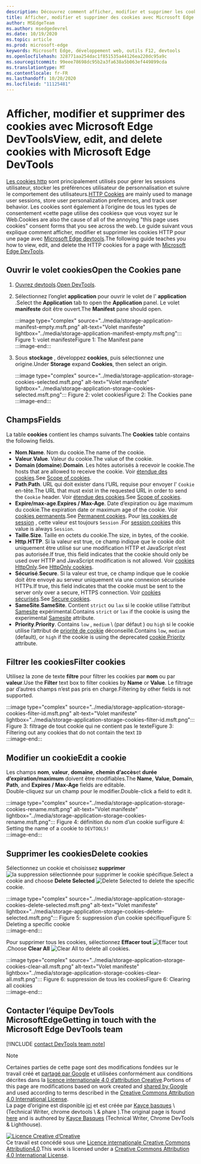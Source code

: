 ```yaml
---
description: Découvrez comment afficher, modifier et supprimer les cookies HTTP pour une page à l’aide de Microsoft Edge DevTools.
title: Afficher, modifier et supprimer des cookies avec Microsoft Edge DevTools
author: MSEdgeTeam
ms.author: msedgedevrel
ms.date: 10/19/2020
ms.topic: article
ms.prod: microsoft-edge
keywords: Microsoft Edge, développement web, outils F12, devtools
ms.openlocfilehash: 328771aa254dac1f851535a44126ea220dc95a9c
ms.sourcegitcommit: 99eee78698dc95b2a3fa638a5b063ef449899cda
ms.translationtype: MT
ms.contentlocale: fr-FR
ms.lasthandoff: 10/20/2020
ms.locfileid: "11125481"
---
```

<!-- Copyright Kayce Basques 

   Licensed under the Apache License, Version 2.0 (the "License");
   you may not use this file except in compliance with the License.
   You may obtain a copy of the License at

       https://www.apache.org/licenses/LICENSE-2.0

   Unless required by applicable law or agreed to in writing, software
   distributed under the License is distributed on an "AS IS" BASIS,
   WITHOUT WARRANTIES OR CONDITIONS OF ANY KIND, either express or implied.
   See the License for the specific language governing permissions and
   limitations under the License.  -->

# <span data-ttu-id="3da79-104">Afficher, modifier et supprimer des cookies avec Microsoft Edge DevTools</span><span class="sxs-lookup"><span data-stu-id="3da79-104">View, edit, and delete cookies with Microsoft Edge DevTools</span></span>  

<span data-ttu-id="3da79-105">[Les cookies http][MDNHTTPCookies] sont principalement utilisés pour gérer les sessions utilisateur, stocker les préférences utilisateur de personnalisation et suivre le comportement des utilisateurs.</span><span class="sxs-lookup"><span data-stu-id="3da79-105">[HTTP Cookies][MDNHTTPCookies] are mainly used to manage user sessions, store user personalization preferences, and track user behavior.</span></span>  <span data-ttu-id="3da79-106">Les cookies sont également à l’origine de tous les types de consentement «cette page utilise des cookies» que vous voyez sur le Web.</span><span class="sxs-lookup"><span data-stu-id="3da79-106">Cookies are also the cause of all of the annoying "this page uses cookies" consent forms that you see across the web.</span></span>  <span data-ttu-id="3da79-107">Le guide suivant vous explique comment afficher, modifier et supprimer les cookies HTTP pour une page avec [Microsoft Edge devtools][MicrosoftEdgeDevTools].</span><span class="sxs-lookup"><span data-stu-id="3da79-107">The following guide teaches you how to view, edit, and delete the HTTP cookies for a page with [Microsoft Edge DevTools][MicrosoftEdgeDevTools].</span></span>  

## <span data-ttu-id="3da79-108">Ouvrir le volet cookies</span><span class="sxs-lookup"><span data-stu-id="3da79-108">Open the Cookies pane</span></span>  

1.  <span data-ttu-id="3da79-109">[Ouvrez devtools][DevToolsOpen].</span><span class="sxs-lookup"><span data-stu-id="3da79-109">[Open DevTools][DevToolsOpen].</span></span>  
1.  <span data-ttu-id="3da79-110">Sélectionnez l’onglet **application** pour ouvrir le volet de l' **application** .</span><span class="sxs-lookup"><span data-stu-id="3da79-110">Select the **Application** tab to open the **Application** panel.</span></span>  <span data-ttu-id="3da79-111">Le volet **manifeste** doit être ouvert.</span><span class="sxs-lookup"><span data-stu-id="3da79-111">The **Manifest** pane should open.</span></span>  
    
    :::image type="complex" source="../media/storage-application-manifest-empty.msft.png" alt-text="Volet manifeste" lightbox="../media/storage-application-manifest-empty.msft.png":::
       <span data-ttu-id="3da79-113">Figure 1: volet manifeste</span><span class="sxs-lookup"><span data-stu-id="3da79-113">Figure 1:  The Manifest pane</span></span>  
    :::image-end:::  

1.  <span data-ttu-id="3da79-114">Sous **stockage** , développez **cookies**, puis sélectionnez une origine.</span><span class="sxs-lookup"><span data-stu-id="3da79-114">Under **Storage** expand **Cookies**, then select an origin.</span></span>  
    
    :::image type="complex" source="../media/storage-application-storage-cookies-selected.msft.png" alt-text="Volet manifeste" lightbox="../media/storage-application-storage-cookies-selected.msft.png":::
       <span data-ttu-id="3da79-116">Figure 2: volet cookies</span><span class="sxs-lookup"><span data-stu-id="3da79-116">Figure 2:  The Cookies pane</span></span>  
    :::image-end:::  

## <span data-ttu-id="3da79-117">Champs</span><span class="sxs-lookup"><span data-stu-id="3da79-117">Fields</span></span>  

<span data-ttu-id="3da79-118">La table **cookies** contient les champs suivants.</span><span class="sxs-lookup"><span data-stu-id="3da79-118">The **Cookies** table contains the following fields.</span></span>  

*   <span data-ttu-id="3da79-119">**Nom**.</span><span class="sxs-lookup"><span data-stu-id="3da79-119">**Name**.</span></span>  <span data-ttu-id="3da79-120">Nom du cookie.</span><span class="sxs-lookup"><span data-stu-id="3da79-120">The name of the cookie.</span></span>  
*   <span data-ttu-id="3da79-121">**Valeur**.</span><span class="sxs-lookup"><span data-stu-id="3da79-121">**Value**.</span></span>  <span data-ttu-id="3da79-122">Valeur du cookie.</span><span class="sxs-lookup"><span data-stu-id="3da79-122">The value of the cookie.</span></span>  
*   <span data-ttu-id="3da79-123">**Domain (domaine**).</span><span class="sxs-lookup"><span data-stu-id="3da79-123">**Domain**.</span></span>  <span data-ttu-id="3da79-124">Les hôtes autorisés à recevoir le cookie.</span><span class="sxs-lookup"><span data-stu-id="3da79-124">The hosts that are allowed to receive the cookie.</span></span>  <span data-ttu-id="3da79-125">Voir [étendue des cookies][MDNHTTPCookiesScope].</span><span class="sxs-lookup"><span data-stu-id="3da79-125">See [Scope of cookies][MDNHTTPCookiesScope].</span></span>  
*   <span data-ttu-id="3da79-126">**Path**.</span><span class="sxs-lookup"><span data-stu-id="3da79-126">**Path**.</span></span>  <span data-ttu-id="3da79-127">URL qui doit exister dans l’URL requise pour envoyer l' `Cookie` en-tête.</span><span class="sxs-lookup"><span data-stu-id="3da79-127">The URL that must exist in the requested URL in order to send the `Cookie` header.</span></span>  <span data-ttu-id="3da79-128">Voir [étendue des cookies][MDNHTTPCookiesScope].</span><span class="sxs-lookup"><span data-stu-id="3da79-128">See [Scope of cookies][MDNHTTPCookiesScope].</span></span>  
*   <span data-ttu-id="3da79-129">**Expire/max-age**.</span><span class="sxs-lookup"><span data-stu-id="3da79-129">**Expires / Max-Age**.</span></span>  <span data-ttu-id="3da79-130">Date d’expiration ou âge maximum du cookie.</span><span class="sxs-lookup"><span data-stu-id="3da79-130">The expiration date or maximum age of the cookie.</span></span>  <span data-ttu-id="3da79-131">Voir [cookies permanents][MDNHTTPCookiesPermanent].</span><span class="sxs-lookup"><span data-stu-id="3da79-131">See [Permanent cookies][MDNHTTPCookiesPermanent].</span></span>  <span data-ttu-id="3da79-132">Pour [les cookies de session][MDNHTTPCookiesSession] , cette valeur est toujours `Session` .</span><span class="sxs-lookup"><span data-stu-id="3da79-132">For [session cookies][MDNHTTPCookiesSession] this value is always `Session`.</span></span>  
*   <span data-ttu-id="3da79-133">**Taille**.</span><span class="sxs-lookup"><span data-stu-id="3da79-133">**Size**.</span></span>  <span data-ttu-id="3da79-134">Taille en octets du cookie.</span><span class="sxs-lookup"><span data-stu-id="3da79-134">The size, in bytes, of the cookie.</span></span>  
*   <span data-ttu-id="3da79-135">**Http**.</span><span class="sxs-lookup"><span data-stu-id="3da79-135">**HTTP**.</span></span>  <span data-ttu-id="3da79-136">Si la valeur est true, ce champ indique que le cookie doit uniquement être utilisé sur une modification HTTP et JavaScript n’est pas autorisée.</span><span class="sxs-lookup"><span data-stu-id="3da79-136">If true, this field indicates that the cookie should only be used over HTTP and JavaScript modification is not allowed.</span></span>  <span data-ttu-id="3da79-137">Voir [cookies HttpOnly][MDNHTTPCookiesSecure].</span><span class="sxs-lookup"><span data-stu-id="3da79-137">See [HttpOnly cookies][MDNHTTPCookiesSecure].</span></span>  
*   <span data-ttu-id="3da79-138">**Sécurisé**.</span><span class="sxs-lookup"><span data-stu-id="3da79-138">**Secure**.</span></span>  <span data-ttu-id="3da79-139">Si la valeur est true, ce champ indique que le cookie doit être envoyé au serveur uniquement via une connexion sécurisée HTTPs.</span><span class="sxs-lookup"><span data-stu-id="3da79-139">If true, this field indicates that the cookie must be sent to the server only over a secure, HTTPS connection.</span></span>  <span data-ttu-id="3da79-140">Voir [cookies sécurisés][MDNHTTPCookiesSecure].</span><span class="sxs-lookup"><span data-stu-id="3da79-140">See [Secure cookies][MDNHTTPCookiesSecure].</span></span>  
*   <span data-ttu-id="3da79-141">**SameSite**.</span><span class="sxs-lookup"><span data-stu-id="3da79-141">**SameSite**.</span></span>  <span data-ttu-id="3da79-142">Contient `strict` ou `lax` si le cookie utilise l’attribut [Samesite][MDNHTTPCookiesSamesite] expérimental.</span><span class="sxs-lookup"><span data-stu-id="3da79-142">Contains `strict` or `lax` if the cookie is using the experimental [Samesite][MDNHTTPCookiesSamesite] attribute.</span></span>  
*   <span data-ttu-id="3da79-143">**Priority**.</span><span class="sxs-lookup"><span data-stu-id="3da79-143">**Priority**.</span></span>  <span data-ttu-id="3da79-144">Contains `low` , `medium` \ (par défaut \) ou `high` si le cookie utilise l’attribut de [priorité de cookie][ChromiumIssue232693] déconseillé.</span><span class="sxs-lookup"><span data-stu-id="3da79-144">Contains `low`, `medium` \(default\), or `high` if the cookie is using the deprecated [cookie Priority][ChromiumIssue232693] attribute.</span></span>

## <span data-ttu-id="3da79-145">Filtrer les cookies</span><span class="sxs-lookup"><span data-stu-id="3da79-145">Filter cookies</span></span>  

<span data-ttu-id="3da79-146">Utilisez la zone de texte **filtre** pour filtrer les cookies par **nom** ou par **valeur**.</span><span class="sxs-lookup"><span data-stu-id="3da79-146">Use the **Filter** text box to filter cookies by **Name** or **Value**.</span></span>  <span data-ttu-id="3da79-147">Le filtrage par d’autres champs n’est pas pris en charge.</span><span class="sxs-lookup"><span data-stu-id="3da79-147">Filtering by other fields is not supported.</span></span>  

:::image type="complex" source="../media/storage-application-storage-cookies-filter-id.msft.png" alt-text="Volet manifeste" lightbox="../media/storage-application-storage-cookies-filter-id.msft.png":::
   <span data-ttu-id="3da79-149">Figure 3: filtrage de tout cookie qui ne contient pas le texte</span><span class="sxs-lookup"><span data-stu-id="3da79-149">Figure 3:  Filtering out any cookies that do not contain the text</span></span> `ID`  
:::image-end:::  

## <span data-ttu-id="3da79-150">Modifier un cookie</span><span class="sxs-lookup"><span data-stu-id="3da79-150">Edit a cookie</span></span>  

<span data-ttu-id="3da79-151">Les champs **nom**, **valeur**, **domaine**, **chemin d’accès**et **durée d’expiration/maximum** doivent être modifiables.</span><span class="sxs-lookup"><span data-stu-id="3da79-151">The **Name**, **Value**, **Domain**, **Path**, and **Expires / Max-Age** fields are editable.</span></span>  
<span data-ttu-id="3da79-152">Double-cliquez sur un champ pour le modifier.</span><span class="sxs-lookup"><span data-stu-id="3da79-152">Double-click a field to edit it.</span></span>  

:::image type="complex" source="../media/storage-application-storage-cookies-rename.msft.png" alt-text="Volet manifeste" lightbox="../media/storage-application-storage-cookies-rename.msft.png":::
   <span data-ttu-id="3da79-154">Figure 4: définition du nom d’un cookie sur</span><span class="sxs-lookup"><span data-stu-id="3da79-154">Figure 4:  Setting the name of a cookie to</span></span> `DEVTOOLS!`  
:::image-end:::  

## <span data-ttu-id="3da79-155">Supprimer les cookies</span><span class="sxs-lookup"><span data-stu-id="3da79-155">Delete cookies</span></span>  

<span data-ttu-id="3da79-156">Sélectionnez un cookie et choisissez **supprimer** ![ la suppression sélectionnée ][ImageDeleteIcon]  pour supprimer le cookie spécifique.</span><span class="sxs-lookup"><span data-stu-id="3da79-156">Select a cookie and choose **Delete Selected** ![Delete Selected][ImageDeleteIcon]  to delete the specific cookie.</span></span>  

:::image type="complex" source="../media/storage-application-storage-cookies-delete-selected.msft.png" alt-text="Volet manifeste" lightbox="../media/storage-application-storage-cookies-delete-selected.msft.png":::
   <span data-ttu-id="3da79-158">Figure 5: suppression d’un cookie spécifique</span><span class="sxs-lookup"><span data-stu-id="3da79-158">Figure 5:  Deleting a specific cookie</span></span>  
:::image-end:::  

<span data-ttu-id="3da79-159">Pour supprimer tous les cookies, sélectionnez **Effacer tout** ![ Effacer tout ][ImageClearIcon]  .</span><span class="sxs-lookup"><span data-stu-id="3da79-159">Choose **Clear All** ![Clear All][ImageClearIcon]  to delete all cookies.</span></span>  

:::image type="complex" source="../media/storage-application-storage-cookies-clear-all.msft.png" alt-text="Volet manifeste" lightbox="../media/storage-application-storage-cookies-clear-all.msft.png":::
   <span data-ttu-id="3da79-161">Figure 6: suppression de tous les cookies</span><span class="sxs-lookup"><span data-stu-id="3da79-161">Figure 6:  Clearing all cookies</span></span>  
:::image-end:::  

## <span data-ttu-id="3da79-162">Contacter l’équipe DevTools MicrosoftEdge</span><span class="sxs-lookup"><span data-stu-id="3da79-162">Getting in touch with the Microsoft Edge DevTools team</span></span>  

[!INCLUDE [contact DevTools team note](../includes/contact-devtools-team-note.md)]  

<!-- image links -->  

[ImageClearIcon]: ../media/clear-icon.msft.png  
[ImageDeleteIcon]: ../media/delete-icon.msft.png  

<!-- links -->  

[MicrosoftEdgeDevTools]: /microsoft-edge/devtools-guide-chromium "Outils de développement Microsoft Edge (chrome)"  
[DevToolsOpen]: /microsoft-edge/devtools-guide-chromium/open "Ouvrir Microsoft Edge DevTools"  

[ChromiumIssue232693]: https://bugs.chromium.org/p/chromium/issues/detail?id=232693 "Problème de chrome 232693: application de champ de priorité pour les cookies | Bugs du chrome"  

[MDNHTTPCookies]: https://developer.mozilla.org/docs/Web/HTTP/Cookies "Cookies HTTP | MDN"  
[MDNHTTPCookiesPermanent]: https://developer.mozilla.org/docs/Web/HTTP/Cookies#Permanent_cookies "Cookies HTTP-cookies permanents | MDN"  
[MDNHTTPCookiesSamesite]: https://developer.mozilla.org/docs/Web/HTTP/Cookies#SameSite_cookies "Cookies HTTP-cookies SameSite | MDN"  
[MDNHTTPCookiesScope]: https://developer.mozilla.org/docs/Web/HTTP/Cookies#Scope_of_cookies "Cookies HTTP-étendue des cookies | MDN"  
[MDNHTTPCookiesSecure]: https://developer.mozilla.org/docs/Web/HTTP/Cookies#Secure_and_HttpOnly_cookies "Cookies HTTP-cookies sécurisés et HttpOnly | MDN"  
[MDNHTTPCookiesSession]: https://developer.mozilla.org/docs/Web/HTTP/Cookies#Session_cookies "Cookies HTTP-cookies de session | MDN"  

> [!NOTE]
> <span data-ttu-id="3da79-172">Certaines parties de cette page sont des modifications fondées sur le travail créé et [partagé par Google][GoogleSitePolicies] et utilisées conformément aux conditions décrites dans la [licence internationale 4,0 d’attribution Creative][CCA4IL].</span><span class="sxs-lookup"><span data-stu-id="3da79-172">Portions of this page are modifications based on work created and [shared by Google][GoogleSitePolicies] and used according to terms described in the [Creative Commons Attribution 4.0 International License][CCA4IL].</span></span>  
> <span data-ttu-id="3da79-173">La page d’origine est disponible [ici](https://developers.google.com/web/tools/chrome-devtools/storage/cookies) et est créée par [Kayce basques][KayceBasques] \ (Technical Writer, chrome devtools \ & phare \).</span><span class="sxs-lookup"><span data-stu-id="3da79-173">The original page is found [here](https://developers.google.com/web/tools/chrome-devtools/storage/cookies) and is authored by [Kayce Basques][KayceBasques] \(Technical Writer, Chrome DevTools \& Lighthouse\).</span></span>  

[![Licence Creative d’Creative][CCby4Image]][CCA4IL]  
<span data-ttu-id="3da79-175">Ce travail est concédé sous une [Licence internationale Creative Commons Attribution4.0][CCA4IL].</span><span class="sxs-lookup"><span data-stu-id="3da79-175">This work is licensed under a [Creative Commons Attribution 4.0 International License][CCA4IL].</span></span>  

[CCA4IL]: https://creativecommons.org/licenses/by/4.0  
[CCby4Image]: https://i.creativecommons.org/l/by/4.0/88x31.png  
[GoogleSitePolicies]: https://developers.google.com/terms/site-policies  
[KayceBasques]: https://developers.google.com/web/resources/contributors/kaycebasques  

